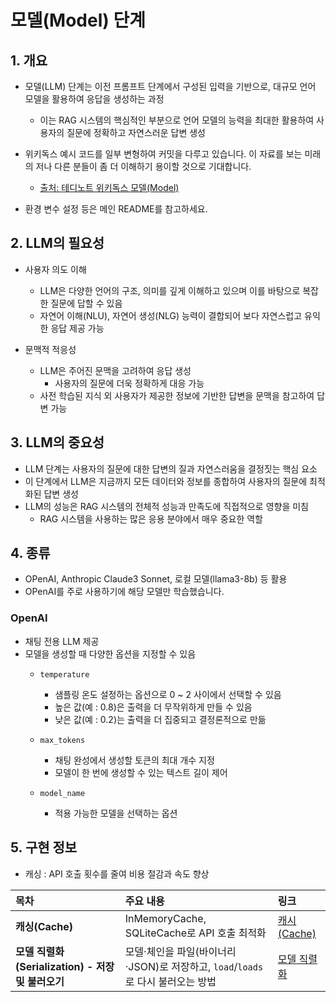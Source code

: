 # 모델(Model) 단계

## 1. 개요

- 모델(LLM) 단계는 이전 프롬프트 단계에서 구성된 입력을 기반으로, 대규모 언어 모델을 활용하여 응답을 생성하는 과정
  - 이는 RAG 시스템의 핵심적인 부분으로 언어 모델의 능력을 최대한 활용하여 사용자의 질문에 정확하고 자연스러운 답변 생성

- 위키독스 예시 코드를 일부 변형하여 커밋을 다루고 있습니다. 이 자료를 보는 미래의 저나 다른 분들이 좀 더 이해하기 용이할 것으로 기대합니다. 
  - [출처: 테디노트 위키독스 모델(Model)](https://wikidocs.net/233772)  

- 환경 변수 설정 등은 메인 README를 참고하세요.

## 2. LLM의 필요성
- 사용자 의도 이해
  - LLM은 다양한 언어의 구조, 의미를 깊게 이해하고 있으며 이를 바탕으로 복잡한 질문에 답할 수 있음
  - 자연어 이해(NLU), 자연어 생성(NLG) 능력이 결합되어 보다 자연스럽고 유익한 응답 제공 가능

- 문맥적 적응성
  - LLM은 주어진 문맥을 고려하여 응답 생성
    - 사용자의 질문에 더욱 정확하게 대응 가능
  - 사전 학습된 지식 외 사용자가 제공한 정보에 기반한 답변을 문맥을 참고하여 답변 가능

## 3. LLM의 중요성
- LLM 단계는 사용자의 질문에 대한 답변의 질과 자연스러움을 결정짓는 핵심 요소
- 이 단계에서 LLM은 지금까지 모든 데이터와 정보를 종합하여 사용자의 질문에 최적화된 답변 생성
- LLM의 성능은 RAG 시스템의 전체적 성능과 만족도에 직접적으로 영향을 미침
  - RAG 시스템을 사용하는 많은 응용 분야에서 매우 중요한 역할

## 4. 종류
- OPenAI, Anthropic Claude3 Sonnet, 로컬 모델(llama3-8b) 등 활용
- OPenAI를 주로 사용하기에 해당 모델만 학습했습니다.

### OpenAI
- 채팅 전용 LLM 제공
- 모델을 생성할 때 다양한 옵션을 지정할 수 있음
  - `temperature`
    - 샘플링 온도 설정하는 옵션으로 0 ~ 2 사이에서 선택할 수 있음
    - 높은 값(예 : 0.8)은 출력을 더 무작위하게 만들 수 있음
    - 낮은 값(예 : 0.2)는 출력을 더 집중되고 결정론적으로 만듦

  - `max_tokens`
    - 채팅 완성에서 생성할 토큰의 최대 개수 지정
    - 모델이 한 번에 생성할 수 있는 텍스트 길이 제어
  
  - `model_name`
    - 적용 가능한 모델을 선택하는 옵션

## 5. 구현 정보

- 캐싱 : API 호출 횟수를 줄여 비용 절감과 속도 향상

| 목차                                    | 주요 내용                                           | 링크                                                                   |
|:--------------------------------------|:------------------------------------------------|:---------------------------------------------------------------------|
| **캐싱(Cache)**                         | InMemoryCache, SQLiteCache로 API 호출 최적화 | [캐시(Cache)](https://github.com/CheorHyeon/LangGraphTutorial/pull/18) |
| **모델 직렬화(Serialization) - 저장 및 불러오기** | 모델·체인을 파일(바이너리·JSON)로 저장하고, `load`/`loads`로 다시 불러오는 방법 | [모델 직렬화](https://github.com/CheorHyeon/LangGraphTutorial/pull/19)    |